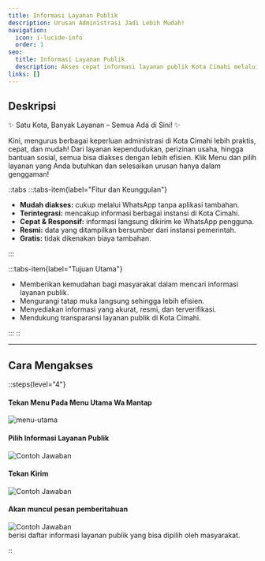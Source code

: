 ```yaml
---
title: Informasi Layanan Publik
description: Urusan Administrasi Jadi Lebih Mudah!
navigation:
  icon: i-lucide-info
  order: 1
seo:
  title: Informasi Layanan Publik
  description: Akses cepat informasi layanan publik Kota Cimahi melalui Wa Mantap
links: []
---
```


## Deskripsi

✨ Satu Kota, Banyak Layanan – Semua Ada di Sini! ✨

Kini, mengurus berbagai keperluan administrasi di Kota Cimahi lebih praktis, cepat, dan mudah! Dari layanan kependudukan, perizinan usaha, hingga bantuan sosial, semua bisa diakses dengan lebih efisien. Klik Menu dan pilih layanan yang Anda butuhkan dan selesaikan urusan hanya dalam genggaman!

::tabs
:::tabs-item{label="Fitur dan Keunggulan"}

- **Mudah diakses:** cukup melalui WhatsApp tanpa aplikasi tambahan.  
- **Terintegrasi:** mencakup informasi berbagai instansi di Kota Cimahi.  
- **Cepat & Responsif:** informasi langsung dikirim ke WhatsApp pengguna.  
- **Resmi:** data yang ditampilkan bersumber dari instansi pemerintah.  
- **Gratis:** tidak dikenakan biaya tambahan.  

:::

:::tabs-item{label="Tujuan Utama"}

- Memberikan kemudahan bagi masyarakat dalam mencari informasi layanan publik.  
- Mengurangi tatap muka langsung sehingga lebih efisien.  
- Menyediakan informasi yang akurat, resmi, dan terverifikasi.  
- Mendukung transparansi layanan publik di Kota Cimahi.  

:::
::

---

## Cara Mengakses

::steps{level="4"}

#### Tekan Menu Pada Menu Utama Wa Mantap
![menu-utama](/menu-utama.jpg)

#### Pilih Informasi Layanan Publik
![Contoh Jawaban](/layanan-publik/opsi-layanan.jpg)

#### Tekan Kirim
![Contoh Jawaban](/layanan-publik/kirim-layanan.jpg)

#### Akan muncul pesan pemberitahuan
![Contoh Jawaban](/layanan-publik/balasan-layanan.jpg)  
berisi daftar informasi layanan publik yang bisa dipilih oleh masyarakat.

:: 
